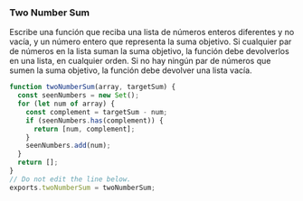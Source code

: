### Two Number Sum

Escribe una función que reciba una lista de números enteros diferentes y no vacía, y un número entero que representa la suma objetivo. Si cualquier par de números en la lista suman la suma objetivo, la función debe devolverlos en una lista, en cualquier orden. Si no hay ningún par de números que sumen la suma objetivo, la función debe devolver una lista vacía.

```js
function twoNumberSum(array, targetSum) {
  const seenNumbers = new Set();
  for (let num of array) {
    const complement = targetSum - num;
    if (seenNumbers.has(complement)) {
      return [num, complement];
    }
    seenNumbers.add(num);
  }
  return [];
}
// Do not edit the line below.
exports.twoNumberSum = twoNumberSum;
```